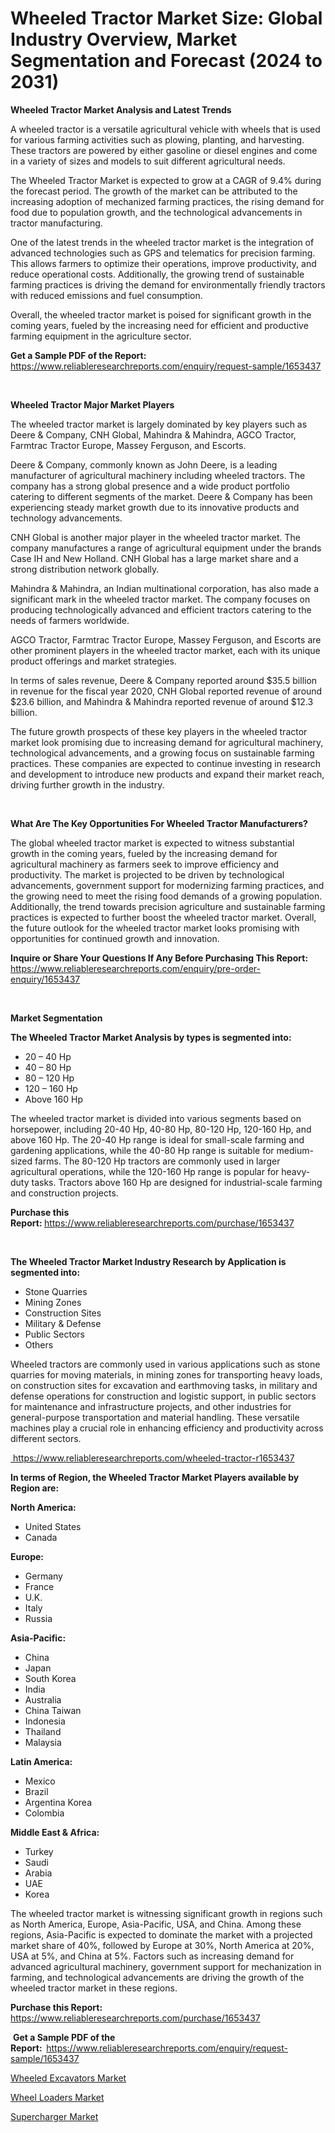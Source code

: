 <p><h1>Wheeled Tractor Market Size: Global Industry Overview, Market Segmentation and Forecast (2024 to 2031)</h1></p><p><strong>Wheeled Tractor Market Analysis and Latest Trends</strong></p>
<p><p>A wheeled tractor is a versatile agricultural vehicle with wheels that is used for various farming activities such as plowing, planting, and harvesting. These tractors are powered by either gasoline or diesel engines and come in a variety of sizes and models to suit different agricultural needs.</p><p>The Wheeled Tractor Market is expected to grow at a CAGR of 9.4% during the forecast period. The growth of the market can be attributed to the increasing adoption of mechanized farming practices, the rising demand for food due to population growth, and the technological advancements in tractor manufacturing.</p><p>One of the latest trends in the wheeled tractor market is the integration of advanced technologies such as GPS and telematics for precision farming. This allows farmers to optimize their operations, improve productivity, and reduce operational costs. Additionally, the growing trend of sustainable farming practices is driving the demand for environmentally friendly tractors with reduced emissions and fuel consumption.</p><p>Overall, the wheeled tractor market is poised for significant growth in the coming years, fueled by the increasing need for efficient and productive farming equipment in the agriculture sector.</p></p>
<p><strong>Get a Sample PDF of the Report:&nbsp;</strong> <a href="https://www.reliableresearchreports.com/enquiry/request-sample/1653437">https://www.reliableresearchreports.com/enquiry/request-sample/1653437</a></p>
<p>&nbsp;</p>
<p><strong>Wheeled Tractor Major Market Players</strong></p>
<p><p>The wheeled tractor market is largely dominated by key players such as Deere & Company, CNH Global, Mahindra & Mahindra, AGCO Tractor, Farmtrac Tractor Europe, Massey Ferguson, and Escorts. </p><p>Deere & Company, commonly known as John Deere, is a leading manufacturer of agricultural machinery including wheeled tractors. The company has a strong global presence and a wide product portfolio catering to different segments of the market. Deere & Company has been experiencing steady market growth due to its innovative products and technology advancements.</p><p>CNH Global is another major player in the wheeled tractor market. The company manufactures a range of agricultural equipment under the brands Case IH and New Holland. CNH Global has a large market share and a strong distribution network globally.</p><p>Mahindra & Mahindra, an Indian multinational corporation, has also made a significant mark in the wheeled tractor market. The company focuses on producing technologically advanced and efficient tractors catering to the needs of farmers worldwide.</p><p>AGCO Tractor, Farmtrac Tractor Europe, Massey Ferguson, and Escorts are other prominent players in the wheeled tractor market, each with its unique product offerings and market strategies.</p><p>In terms of sales revenue, Deere & Company reported around $35.5 billion in revenue for the fiscal year 2020, CNH Global reported revenue of around $23.6 billion, and Mahindra & Mahindra reported revenue of around $12.3 billion.</p><p>The future growth prospects of these key players in the wheeled tractor market look promising due to increasing demand for agricultural machinery, technological advancements, and a growing focus on sustainable farming practices. These companies are expected to continue investing in research and development to introduce new products and expand their market reach, driving further growth in the industry.</p></p>
<p>&nbsp;</p>
<p><strong>What Are The Key Opportunities For Wheeled Tractor Manufacturers?</strong></p>
<p><p>The global wheeled tractor market is expected to witness substantial growth in the coming years, fueled by the increasing demand for agricultural machinery as farmers seek to improve efficiency and productivity. The market is projected to be driven by technological advancements, government support for modernizing farming practices, and the growing need to meet the rising food demands of a growing population. Additionally, the trend towards precision agriculture and sustainable farming practices is expected to further boost the wheeled tractor market. Overall, the future outlook for the wheeled tractor market looks promising with opportunities for continued growth and innovation.</p></p>
<p><strong>Inquire or Share Your Questions If Any Before Purchasing This Report:</strong> <a href="https://www.reliableresearchreports.com/enquiry/pre-order-enquiry/1653437">https://www.reliableresearchreports.com/enquiry/pre-order-enquiry/1653437</a></p>
<p>&nbsp;</p>
<p><strong>Market Segmentation</strong></p>
<p><strong>The Wheeled Tractor Market Analysis by types is segmented into:</strong></p>
<p><ul><li>20 – 40 Hp</li><li>40 – 80 Hp</li><li>80 – 120 Hp</li><li>120 – 160 Hp</li><li>Above 160 Hp</li></ul></p>
<p><p>The wheeled tractor market is divided into various segments based on horsepower, including 20-40 Hp, 40-80 Hp, 80-120 Hp, 120-160 Hp, and above 160 Hp. The 20-40 Hp range is ideal for small-scale farming and gardening applications, while the 40-80 Hp range is suitable for medium-sized farms. The 80-120 Hp tractors are commonly used in larger agricultural operations, while the 120-160 Hp range is popular for heavy-duty tasks. Tractors above 160 Hp are designed for industrial-scale farming and construction projects.</p></p>
<p><strong>Purchase this Report:&nbsp;</strong><a href="https://www.reliableresearchreports.com/purchase/1653437">https://www.reliableresearchreports.com/purchase/1653437</a></p>
<p>&nbsp;</p>
<p><strong>The Wheeled Tractor Market Industry Research by Application is segmented into:</strong></p>
<p><ul><li>Stone Quarries</li><li>Mining Zones</li><li>Construction Sites</li><li>Military & Defense</li><li>Public Sectors</li><li>Others</li></ul></p>
<p><p>Wheeled tractors are commonly used in various applications such as stone quarries for moving materials, in mining zones for transporting heavy loads, on construction sites for excavation and earthmoving tasks, in military and defense operations for construction and logistic support, in public sectors for maintenance and infrastructure projects, and other industries for general-purpose transportation and material handling. These versatile machines play a crucial role in enhancing efficiency and productivity across different sectors.</p></p>
<p><a href="https://www.reliableresearchreports.com/wheeled-tractor-r1653437">&nbsp;https://www.reliableresearchreports.com/wheeled-tractor-r1653437</a></p>
<p><strong>In terms of Region, the Wheeled Tractor Market Players available by Region are:</strong></p>
<p>
    <p> <strong> North America: </strong>
        <ul>
            <li>United States</li>
            <li>Canada</li>
        </ul>
        </p> 
    <p> <strong> Europe: </strong>
        <ul>
            <li>Germany</li>
            <li>France</li>
            <li>U.K.</li>
            <li>Italy</li>
            <li>Russia</li>
        </ul>
        </p> 
    <p> <strong> Asia-Pacific: </strong>
        <ul>
            <li>China</li>
            <li>Japan</li>
            <li>South Korea</li>
            <li>India</li>
            <li>Australia</li>
            <li>China Taiwan</li>
            <li>Indonesia</li>
            <li>Thailand</li>
            <li>Malaysia</li>
        </ul>
        </p> 
    <p> <strong> Latin America: </strong>
        <ul>
            <li>Mexico</li>
            <li>Brazil</li>
            <li>Argentina Korea</li>
            <li>Colombia</li>
        </ul>
        </p> 
    <p> <strong> Middle East & Africa: </strong>
        <ul>
            <li>Turkey</li>
            <li>Saudi</li>
            <li>Arabia</li>
            <li>UAE</li>
            <li>Korea</li>
        </ul>
    </p>
    </p>
<p><p>The wheeled tractor market is witnessing significant growth in regions such as North America, Europe, Asia-Pacific, USA, and China. Among these regions, Asia-Pacific is expected to dominate the market with a projected market share of 40%, followed by Europe at 30%, North America at 20%, USA at 5%, and China at 5%. Factors such as increasing demand for advanced agricultural machinery, government support for mechanization in farming, and technological advancements are driving the growth of the wheeled tractor market in these regions.</p></p>
<p><strong>Purchase this Report: </strong><a href="https://www.reliableresearchreports.com/purchase/1653437">https://www.reliableresearchreports.com/purchase/1653437</a></p>
<p>&nbsp;<strong>Get a Sample PDF of the Report:&nbsp;&nbsp;</strong><a href="https://www.reliableresearchreports.com/enquiry/request-sample/1653437">https://www.reliableresearchreports.com/enquiry/request-sample/1653437</a></p>
<p><strong></strong></p>
<p><p><a href="https://github.com/NorbertYates/Market-Research-Report-List-4/blob/main/wheeled-excavators-market.md">Wheeled Excavators Market</a></p><p><a href="https://www.linkedin.com/pulse/wheel-loaders-market-size-cagr-trends-2024-2030-purposeful-insights-qppde">Wheel Loaders Market</a></p><p><a href="https://www.linkedin.com/pulse/supercharger-market-research-report-its-history-forecast-l7obe">Supercharger Market</a></p></p>